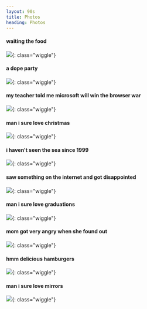 ```yaml
---
layout: 90s
title: Photos
heading: Photos
---
```


#### waiting the food
![](https://caian-org.s3.amazonaws.com/assets/gc/photos/me.gif){: class="wiggle"}

#### a dope party
![](https://caian-org.s3.amazonaws.com/assets/gc/photos/dope.gif){: class="wiggle"}

#### my teacher told me microsoft will win the browser war
![](https://caian-org.s3.amazonaws.com/assets/gc/photos/ms.gif){: class="wiggle"}

#### man i sure love christmas
![](https://caian-org.s3.amazonaws.com/assets/gc/photos/xmas.gif){: class="wiggle"}

#### i haven't seen the sea since 1999
![](https://caian-org.s3.amazonaws.com/assets/gc/photos/sea.gif){: class="wiggle"}

#### saw something on the internet and got disappointed
![](https://caian-org.s3.amazonaws.com/assets/gc/photos/disappointed.gif){: class="wiggle"}

#### man i sure love graduations
![](https://caian-org.s3.amazonaws.com/assets/gc/photos/graduate.gif){: class="wiggle"}

#### mom got very angry when she found out
![](https://caian-org.s3.amazonaws.com/assets/gc/photos/angry.gif){: class="wiggle"}

#### hmm delicious hamburgers
![](https://caian-org.s3.amazonaws.com/assets/gc/photos/food.gif){: class="wiggle"}

#### man i sure love mirrors
![](https://caian-org.s3.amazonaws.com/assets/gc/photos/mirrors.gif){: class="wiggle"}

